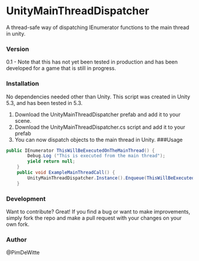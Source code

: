 # UnityMainThreadDispatcher

A thread-safe way of dispatching IEnumerator functions to the main thread in unity. 
### Version
0.1 - Note that this has not yet been tested in production and has been developed for a game that is still in progress. 
### Installation

No dependencies needed other than Unity. This script was created in Unity 5.3, and has been tested in 5.3. 

1. Download the UnityMainThreadDispatcher prefab and add it to your scene. 
2. Download the UnityMainThreadDispatcher.cs script and add it to your prefab
3. You can now dispatch objects to the main thread in Unity.
###Usage
```C#
public IEnumerator ThisWillBeExecutedOnTheMainThread() {
		Debug.Log ("This is executed from the main thread");
		yield return null;
	}
	public void ExampleMainThreadCall() {
		UnityMainThreadDispatcher.Instance().Enqueue(ThisWillBeExecutedOnTheMainThread()); 
	}
```

### Development

Want to contribute? Great! If you find a bug or want to make improvements, simply fork the repo and make a pull request with your changes on your own fork.

### Author
@PimDeWitte






 